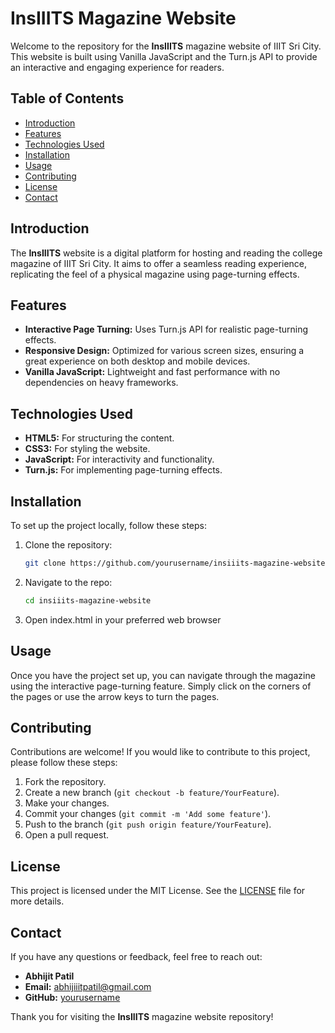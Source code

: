 # InsIIITS Magazine Website

Welcome to the repository for the **InsIIITS** magazine website of IIIT Sri City. This website is built using Vanilla JavaScript and the Turn.js API to provide an interactive and engaging experience for readers.

## Table of Contents

- [Introduction](#introduction)
- [Features](#features)
- [Technologies Used](#technologies-used)
- [Installation](#installation)
- [Usage](#usage)
- [Contributing](#contributing)
- [License](#license)
- [Contact](#contact)

## Introduction

The **InsIIITS** website is a digital platform for hosting and reading the college magazine of IIIT Sri City. It aims to offer a seamless reading experience, replicating the feel of a physical magazine using page-turning effects.

## Features

- **Interactive Page Turning:** Uses Turn.js API for realistic page-turning effects.
- **Responsive Design:** Optimized for various screen sizes, ensuring a great experience on both desktop and mobile devices.
- **Vanilla JavaScript:** Lightweight and fast performance with no dependencies on heavy frameworks.

## Technologies Used

- **HTML5:** For structuring the content.
- **CSS3:** For styling the website.
- **JavaScript:** For interactivity and functionality.
- **Turn.js:** For implementing page-turning effects.

## Installation

To set up the project locally, follow these steps:

1. Clone the repository:
   ```bash
   git clone https://github.com/yourusername/insiiits-magazine-website.git
2. Navigate to the repo:
   ```bash
   cd insiiits-magazine-website
3. Open index.html in your preferred web browser

## Usage

Once you have the project set up, you can navigate through the magazine using the interactive page-turning feature. Simply click on the corners of the pages or use the arrow keys to turn the pages.

## Contributing

Contributions are welcome! If you would like to contribute to this project, please follow these steps:

1. Fork the repository.
2. Create a new branch (`git checkout -b feature/YourFeature`).
3. Make your changes.
4. Commit your changes (`git commit -m 'Add some feature'`).
5. Push to the branch (`git push origin feature/YourFeature`).
6. Open a pull request.

## License

This project is licensed under the MIT License. See the [LICENSE](LICENSE) file for more details.

## Contact

If you have any questions or feedback, feel free to reach out:

- **Abhijit Patil**
- **Email:** abhijiiitpatil@gmail.com
- **GitHub:** [yourusername](https://github.com/abhijit-23blaze)

Thank you for visiting the **InsIIITS** magazine website repository!


